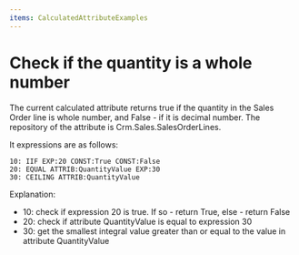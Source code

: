 ```yaml
---
items: CalculatedAttributeExamples
---
```


# Check if the quantity is a whole number

The current calculated attribute returns true if the quantity in the Sales Order line is whole number, and False - if it is  decimal number. The repository of the attribute is  Crm.Sales.SalesOrderLines.

It expressions are as follows:

```
10: IIF EXP:20 CONST:True CONST:False
20: EQUAL ATTRIB:QuantityValue EXP:30 
30: CEILING ATTRIB:QuantityValue
```
Explanation:

- 10: check if expression 20 is true. If so - return True, else - return False
- 20: check if attribute QuantityValue is equal to expression 30
- 30: get the smallest integral value greater than or equal to the value in attribute QuantityValue
